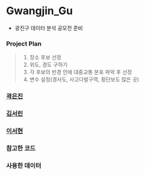 # Gwangjin_Gu
- 광진구 데이터 분석 공모전 준비 

### Project Plan
>1. 장소 후보 선정
>2. 위도, 경도 구하기
>3. 각 후보의 반경 안에 대중교통 분포 파악 후 선정
>4. 변수 설정(경사도, 사고다발구역, 횡단보도 많은 곳)

### [곽은진](https://github.com/eunjin413/Gwangjin_Gu/tree/main/KWAK)

### [김서린](https://github.com/eunjin413/Gwangjin_Gu/tree/main/KIM)

### [이서현](https://github.com/eunjin413/Gwangjin_Gu/tree/main/LEE)

### 참고한 코드

### 사용한 데이터
